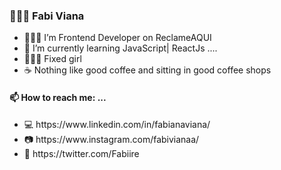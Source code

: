 ### 👩🏻‍💻 Fabi Viana 
<!--
**FabiViana/FabiViana** is a ✨ _special_ ✨ repository because its `README.md` (this file) appears on your GitHub profile.
-->
<ul>
  <li>👩🏻‍💻 I’m Frontend Developer on ReclameAQUI </li>
  <li>📝 I’m currently learning JavaScript| ReactJs ....</li>
  <li>🚴🏻‍♀️ Fixed girl</li>
   <li>☕️ Nothing like good coffee and sitting in good coffee shops</li>
 </ul>


#### 📫 How to reach me: ...

<ul>
  <li>💻 https://www.linkedin.com/in/fabianaviana/</li>
  <li>📷 https://www.instagram.com/fabivianaa/</li>
  <li>📱 https://twitter.com/Fabiire</li>
</ul>
